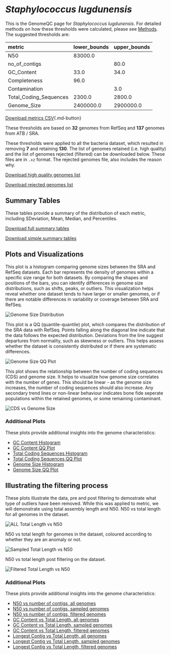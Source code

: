 # *Staphylococcus lugdunensis*

This is the GenomeQC page for *Staphylococcus lugdunensis*. For detailed methods on how these thresholds were calculated, please see [Methods](../../methods.md).
The suggested thresholds are: 

| metric                 | lower_bounds   | upper_bounds   |
|:-----------------------|:---------------|:---------------|
| N50                    | 83000.0        |                |
| no_of_contigs          |                | 80.0           |
| GC_Content             | 33.0           | 34.0           |
| Completeness           | 96.0           |                |
| Contamination          |                | 3.0            |
| Total_Coding_Sequences | 2300.0         | 2800.0         |
| Genome_Size            | 2400000.0      | 2900000.0      |

[Download metrics CSV](Staphylococcus_lugdunensis_metrics.csv){.md-button}


These thresholds are based on **32** genomes from RefSeq and **137** genomes from ATB / SRA.

These thresholds were applied to all the bacteria dataset, which resulted in removing **7** and retaining **130**.
The list of genomes retained (i.e. high quality) and the list of genomes rejected (filtered) can be downloaded below. These files are in `.xz` format. The rejected genomes file, also includes the reason why.

[Download high quality genomes list](Staphylococcus_lugdunensis_high_quality_genomes.csv.xz)


[Download rejected genomes list](Staphylococcus_lugdunensis_filtered_out_genomes.csv.xz)



## Summary Tables
These tables provide a summary of the distribution of each metric, including SDeviation, Mean, Median, and Percentiles.

[Download full summary tables](summary.csv)

[Download simple summary tables](selected_summary.csv)

## Plots and Visualizations

This plot is a histogram comparing genome sizes between the SRA and RefSeq datasets. Each bar represents the density of genomes within a specific size range for both datasets. By comparing the shapes and positions of the bars, you can identify differences in genome size distributions, such as shifts, peaks, or outliers. This visualization helps reveal whether one dataset tends to have larger or smaller genomes, or if there are notable differences in variability or coverage between SRA and RefSeq.

![Genome Size Distribution](Genome_Size_refseq_histogram_kde.png)

This plot is a QQ (quantile-quantile) plot, which compares the distribution of the SRA data with RefSeq. Points falling along the diagonal line indicate that the data follows the expected distribution. Deviations from the line suggest departures from normality, such as skewness or outliers. This helps assess whether the dataset is consistently distributed or if there are systematic differences.

![Genome Size QQ Plot](Genome_Size_refseq_qqplot.png)

This plot shows the relationship between the number of coding sequences (CDS) and genome size. It helps to visualize how genome size correlates with the number of genes. This should be linear - as the genome size increases, the number of coding sequences should also increase. Any secondary trend lines or non-linear behaviour indicates bone fide seperate populations within the retained genomes, or some remaining contaminant. 

![CDS vs Genome Size](Staphylococcus_lugdunensis_CDS_vs_Genome_Size.png)

### Additional Plots

These plots provide additional insights into the genome characteristics:

- [GC Content Histogram](GC_Content_refseq_histogram_kde.png)
- [GC Content QQ Plot](GC_Content_refseq_qqplot.png)
- [Total Coding Sequences Histogram](Total_Coding_Sequences_refseq_histogram_kde.png)
- [Total Coding Sequences QQ Plot](Total_Coding_Sequences_refseq_qqplot.png)
- [Genome Size Histogram](Genome_Size_refseq_histogram_kde.png)
- [Genome Size QQ Plot](Genome_Size_refseq_qqplot.png)
## Illustrating the filtering process
These plots illustrate the data, pre and post filtering to demostrate what type of outliers have been removed. While this was applied to metric, we will demonstrate using total assembly length and N50.
N50 vs total length for all genomes in the dataset.

![ALL Total Length vs N50](Staphylococcus_lugdunensis_all_total_length_N50.png)

N50 vs total length for genomes in the dataset, coloured according to whether they are an anomaly or not.

![Sampled Total Length vs N50](Staphylococcus_lugdunensis_sample_total_length_N50.png)

N50 vs total length post filtering on the dataset.

![Filtered Total Length vs N50](Staphylococcus_lugdunensis_filt_total_length_N50.png)

### Additional Plots

These plots provide additional insights into the genome characteristics:

- [N50 vs number of contigs, all genomes](Staphylococcus_lugdunensis_all_N50_number.png)
- [N50 vs number of contigs, sampled genomes](Staphylococcus_lugdunensis_sample_N50_number.png)
- [N50 vs number of contigs, filtered genomes](Staphylococcus_lugdunensis_filt_N50_number.png)
- [GC Content vs Total Length, all genomes](Staphylococcus_lugdunensis_all_total_length_GC_Content.png)
- [GC Content vs Total Length, sampled genomes](Staphylococcus_lugdunensis_sample_total_length_GC_Content.png)
- [GC Content vs Total Length, filtered genomes](Staphylococcus_lugdunensis_filt_total_length_GC_Content.png)
- [Longest Contig vs Total Length, all genomes](Staphylococcus_lugdunensis_all_total_length_longest.png)
- [Longest Contig vs Total Length, sampled genomes](Staphylococcus_lugdunensis_sample_total_length_longest.png)
- [Longest Contig vs Total Length, filtered genomes](Staphylococcus_lugdunensis_filt_total_length_longest.png)
